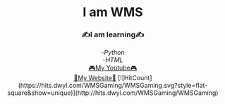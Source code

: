 
<div align = "center">
    <h1>
    I am WMS
    </h1>
    <h3>&#9997;I am learning&#9997;</h3>
    -<em>Python</em><br/>
    -<em>HTML</em><br/>
    <a href="https://www.youtube.com/c/WMSGaming1/featured"target="_blank">&#127918;My Youtube&#127918;</a><br>
    <a href="https://wmsgaming.github.io/WMSsite/" target="_blank"> &#128225;My Website&#128225;</a>
    [![HitCount](https://hits.dwyl.com/WMSGaming/WMSGaming.svg?style=flat-square&show=unique)](http://hits.dwyl.com/WMSGaming/WMSGaming)
    </div>
